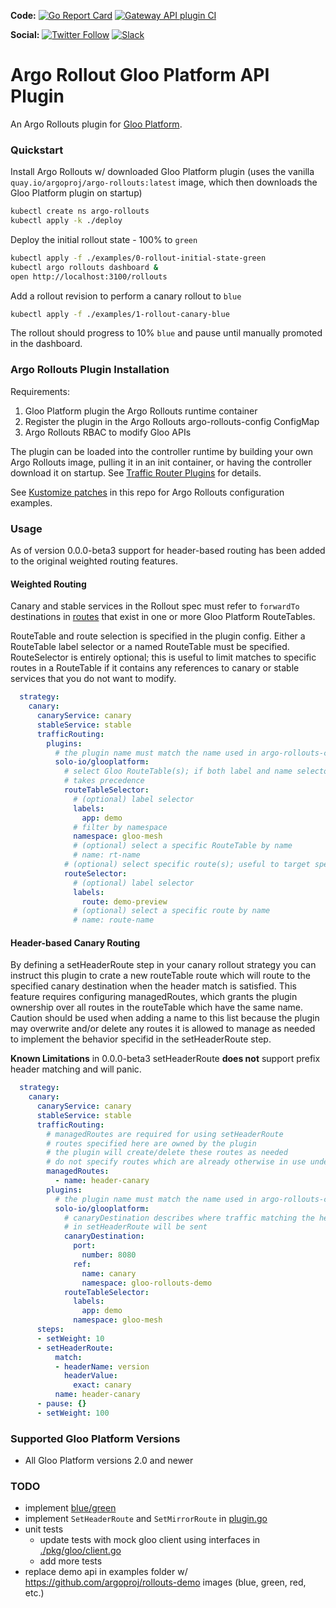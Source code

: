 **Code:**
[![Go Report Card](https://goreportcard.com/badge/github.com/argoproj-labs/rollouts-plugin-trafficrouter-glooplatform)](https://goreportcard.com/report/github.com/argoproj-labs/rollouts-plugin-trafficrouter-glooplatform)
[![Gateway API plugin CI](https://github.com/argoproj-labs/rollouts-plugin-trafficrouter-glooplatform/actions/workflows/ci.yaml/badge.svg)](https://github.com/argoproj-labs/rollouts-plugin-trafficrouter-glooplatform/actions/workflows/ci.yaml)

**Social:**
[![Twitter Follow](https://img.shields.io/twitter/follow/argoproj?style=social)](https://twitter.com/argoproj)
[![Slack](https://img.shields.io/badge/slack-argoproj-brightgreen.svg?logo=slack)](https://argoproj.github.io/community/join-slack)

# Argo Rollout Gloo Platform API Plugin

An Argo Rollouts plugin for [Gloo Platform](https://www.solo.io/products/gloo-platform/).

### Quickstart

Install Argo Rollouts w/ downloaded Gloo Platform plugin (uses the vanilla `quay.io/argoproj/argo-rollouts:latest` image, which then downloads the Gloo Platform plugin on startup)

```bash
kubectl create ns argo-rollouts
kubectl apply -k ./deploy
```

Deploy the initial rollout state - 100% to `green`

```bash
kubectl apply -f ./examples/0-rollout-initial-state-green
kubectl argo rollouts dashboard &
open http://localhost:3100/rollouts
```

Add a rollout revision to perform a canary rollout to `blue`

```bash
kubectl apply -f ./examples/1-rollout-canary-blue
```

The rollout should progress to 10% `blue` and pause until manually promoted in the dashboard.

### Argo Rollouts Plugin Installation

Requirements:

1. Gloo Platform plugin the Argo Rollouts runtime container
1. Register the plugin in the Argo Rollouts argo-rollouts-config ConfigMap
1. Argo Rollouts RBAC to modify Gloo APIs

The plugin can be loaded into the controller runtime by building your own Argo Rollouts image, pulling it in an init container, or having the controller download it on startup. See [Traffic Router Plugins](https://argoproj.github.io/argo-rollouts/features/traffic-management/plugins/) for details.

See [Kustomize patches](./deploy/kustomization.yaml) in this repo for Argo Rollouts configuration examples.

### Usage

As of version 0.0.0-beta3 support for header-based routing has been added to the original weighted routing features.

#### Weighted Routing

Canary and stable services in the Rollout spec must refer to `forwardTo` destinations in [routes](https://docs.solo.io/gloo-mesh-enterprise/latest/troubleshooting/gloo/routes/) that exist in one or more Gloo Platform RouteTables.

RouteTable and route selection is specified in the plugin config. Either a RouteTable label selector or a named RouteTable must be specified. RouteSelector is entirely optional; this is useful to limit matches to specific routes in a RouteTable if it contains any references to canary or stable services that you do not want to modify.

```yaml
  strategy:
    canary:
      canaryService: canary
      stableService: stable
      trafficRouting:
        plugins:
          # the plugin name must match the name used in argo-rollouts-config ConfigMap
          solo-io/glooplatform:
            # select Gloo RouteTable(s); if both label and name selectors are used, the name selector
            # takes precedence
            routeTableSelector:
              # (optional) label selector
              labels:
                app: demo
              # filter by namespace
              namespace: gloo-mesh
              # (optional) select a specific RouteTable by name
              # name: rt-name
            # (optional) select specific route(s); useful to target specific routes in a RouteTable that has mutliple occurences of the canaryService or stableService 
            routeSelector:
              # (optional) label selector
              labels:
                route: demo-preview
              # (optional) select a specific route by name
              # name: route-name
```

#### Header-based Canary Routing

By defining a setHeaderRoute step in your canary rollout strategy you can instruct this plugin to crate a new routeTable route which will route to the specified canary destination when the header match is satisfied. This feature requires configuring managedRoutes, which grants the plugin ownership over all routes in the routeTable which have the same name. Caution should be used when adding a name to this list because the plugin may overwrite and/or delete any routes it is allowed to manage as needed to implement the behavior specifid in the setHeaderRoute step.

**Known Limitations** in 0.0.0-beta3 setHeaderRoute __does not__ support prefix header matching and will panic.

```yaml
  strategy:
    canary:
      canaryService: canary
      stableService: stable
      trafficRouting:
        # managedRoutes are required for using setHeaderRoute
        # routes specified here are owned by the plugin
        # the plugin will create/delete these routes as needed
        # do not specify routes which are already otherwise in use under this field
        managedRoutes: 
          - name: header-canary
        plugins:
          # the plugin name must match the name used in argo-rollouts-config ConfigMap
          solo-io/glooplatform:
            # canaryDestination describes where traffic matching the headers
            # in setHeaderRoute will be sent
            canaryDestination:
              port:
                number: 8080
              ref:
                name: canary
                namespace: gloo-rollouts-demo
            routeTableSelector:
              labels:
                app: demo
              namespace: gloo-mesh
      steps:
      - setWeight: 10
      - setHeaderRoute:
          match:
          - headerName: version
            headerValue:
              exact: canary
          name: header-canary
      - pause: {}
      - setWeight: 100
```

### Supported Gloo Platform Versions

* All Gloo Platform versions 2.0 and newer

### TODO

- implement [blue/green](./pkg/plugin/plugin_bluegreen.go)
- implement `SetHeaderRoute` and `SetMirrorRoute` in [plugin.go](./pkg/plugin/plugin.go)
- unit tests
  - update tests with mock gloo client using interfaces in [./pkg/gloo/client.go](./pkg/gloo/client.go)
  - add more tests
- replace demo api in examples folder w/ https://github.com/argoproj/rollouts-demo images (blue, green, red, etc.)
